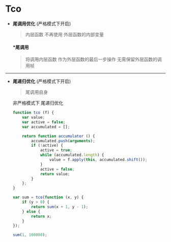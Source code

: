 # Tco #

+ __尾调用优化__ (严格模式下开启)
    
    > 内层函数 不再使用 外层函数的内部变量
    
    #### *尾调用 ####
    
    > 将调用内层函数 作为外层函数的最后一步操作 无需保留外层函数的调用帧

*****

+ __尾递归优化__ (严格模式下开启)

    > 尾调用自身

    非严格模式下 尾递归优化

    ``` javascript
    function tco (f) {
        var value;
        var active = false;
        var accumulated = [];
    
        return function accumulator () {
            accumulated.push(arguments);
            if (!active) {
                active = true;
                while (accumulated.length) {
                    value = f.apply(this, accumulated.shift());
                }
                active = false;
                return value;
            }
        };
    }
    
    var sum = tco(function (x, y) {
        if (y > 0) {
            return sum(x + 1, y - 1);
        } else {
            return x;
        }
    });
    
    sum(1, 100000);
    ```